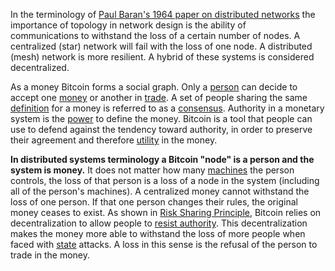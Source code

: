 In the terminology of [Paul Baran's 1964 paper on distributed networks](http://web.cs.ucla.edu/classes/cs217/Baran64.pdf) the importance of topology in network design is the ability of communications to withstand the loss of a certain number of nodes. A centralized (star) network will fail with the loss of one node. A distributed (mesh) network is more resilient. A hybrid of these systems is considered decentralized.

As a money Bitcoin forms a social graph. Only a [person](Glossary#person) can decide to accept one [money](Glossary#coin) or another in [trade](Glossary#trade). A set of people sharing the same [definition](Glossary#consensus-rules) for a money is referred to as a [consensus](Glossary#consensus). Authority in a monetary system is the [power](Glossary#power) to define the money. Bitcoin is a tool that people can use to defend against the tendency toward authority, in order to preserve their agreement and therefore [utility](Glossary#utility) in the money.

**In distributed systems terminology a Bitcoin "node" is a person and the system is money.** It does not matter how many [machines](Glossary#machine) the person controls, the loss of that person is a loss of a node in the system (including all of the person's machines). A centralized money cannot withstand the loss of one person. If that one person changes their rules, the original money ceases to exist. As shown in [Risk Sharing Principle](Risk-Sharing-Principle), Bitcoin relies on decentralization to allow people to [resist authority](Axiom-of-Resistance). This decentralization makes the money more able to withstand the loss of more people when faced with [state](Glossary#state) attacks. A loss in this sense is the refusal of the person to trade in the money.